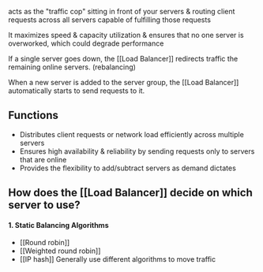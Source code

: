 acts as the "traffic cop" sitting in front of your servers & routing client requests across all servers capable of fulfilling those requests

It maximizes speed & capacity utilization & ensures that no one server is overworked, which could degrade performance

If a single server goes down, the [[Load Balancer]] redirects traffic the remaining online servers. (rebalancing)

When a new server is added to the server group, the [[Load Balancer]] automatically starts to send requests to it.
## Functions
- Distributes client requests or network load efficiently across multiple servers
- Ensures high availability & reliability by sending requests only to servers that are online
- Provides the flexibility to add/subtract servers as demand dictates
## How does the [[Load Balancer]] decide on which server to use?
#### 1. Static Balancing Algorithms
- [[Round robin]]
- [[Weighted round robin]]
- [[IP hash]]
	Generally use different algorithms to move traffic

